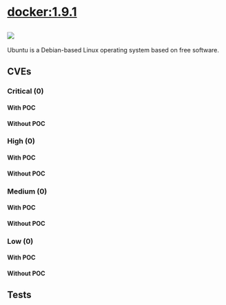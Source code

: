 # [docker:1.9.1](https://hub.docker.com/_/docker?tab=tags)
![](https://img.shields.io/static/v1?label=tag&message=1.9.1&color=blue)
---
<p>
Ubuntu is a Debian-based Linux operating system based on free software.
</p>

## CVEs
### Critical (0)
#### With POC

#### Without POC


### High (0)
#### With POC

#### Without POC


### Medium (0)
#### With POC

#### Without POC


### Low (0)
#### With POC

#### Without POC


## Tests
